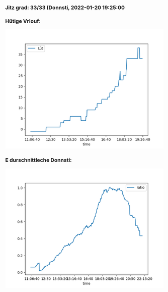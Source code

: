 ### Jitz grad: 33/33 (Donnsti, 2022-01-20 19:25:00

### Hütige Vrlouf:
![Graph](Today.png)

### E durschnittleche Donnsti:
![Graph](Donnsti.png)